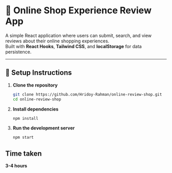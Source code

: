 # 🛒 Online Shop Experience Review App

A simple React application where users can submit, search, and view reviews about their online shopping experiences.  
Built with **React Hooks**, **Tailwind CSS**, and **localStorage** for data persistence.

---


## 🚀 Setup Instructions

1. **Clone the repository**  
   ```bash
   git clone https://github.com/Hridoy-Rahman/online-review-shop.git
   cd online-review-shop

2. **Install dependencies**  
   ```bash
   npm install

3. **Run the development server**  
   ```bash
   npm start
## Time taken
 **3-4 hours**
 

